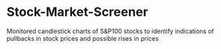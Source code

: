 # Stock-Market-Screener
Monitored candlestick charts of S&amp;P100 stocks to identify indications of pullbacks in stock prices and possible rises in prices

